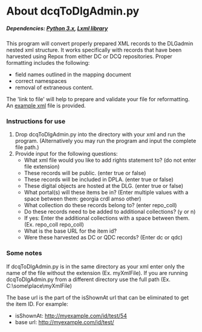 # About dcqToDlgAdmin.py

##### *Dependencies: [Python 3.x](https://www.python.org/), [Lxml library](https://pypi.python.org/pypi/lxml)*

This program will convert properly prepared XML records to the DLGadmin nested xml structure. It works specifically with records that have been harvested using Repox from either DC or DCQ repositories. Proper formatting includes the following:

* field names outlined in the mapping document
* correct namespaces
* removal of extraneous content.


The 'link to file' will help to prepare and validate your file for reformatting. An [example xml](test_testers.xml) file is provided.


### Instructions for use
1. Drop dcqToDlgAdmin.py into the directory with your xml and run the program. (Alternatively you may run the program and input the complete file path.)
2. Provide input for the following questions:
   * What xml file would you like to add rights statement to? (do not enter file extension)
   * These records will be public. (enter true or false)
   * These records will be included in DPLA. (enter true or false)
   * These digital objects are hosted at the DLG. (enter true or false)
   * What portal(s) will these items be in? (Enter multiple values with a space between them: georgia crdl amso other)
   * What collection do these records belong to? (enter repo_coll)
   * Do these records need to be added to additional collections? (y or n)
    * If yes: Enter the additional collections with a space between them. (Ex. repo_coll repo_coll)
   * What is the base URL for the item id?
   * Were these harvested as DC or QDC records? (Enter dc or qdc)
   
### Some notes
If dcqToDlgAdmin.py is in the same directory as your xml enter only the name of the file without the extension (Ex. myXmlFile). If you are running dcqToDlgAdmin.py from a different directory use the full path (Ex. C:\some\place\myXmlFile)


The base url is the part of the isShownAt url that can be eliminated to get the item ID. For example:
   * isShownAt: http://myexample.com/id/test/54
   * base url: http://myexample.com/id/test/
